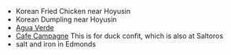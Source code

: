 - Korean Fried Chicken near Hoyusin
- Korean Dumpling near Hoyusin
- [Agua Verde](https://www.yelp.com/biz_photos/agua-verde-cafe-seattle)
- [Cafe Campagne](http://cafecampagne.com/menu)  This is for duck confit, which is also at Saltoros
- salt and iron in Edmonds
